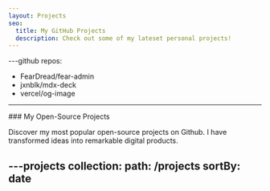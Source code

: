 ```yaml
---
layout: Projects
seo:
  title: My GitHub Projects
  description: Check out some of my lateset personal projects!
---
```


---github
repos:
  - FearDread/fear-admin
  - jxnblk/mdx-deck
  - vercel/og-image
---

<PageTitle>
  ### My Open-Source Projects
</PageTitle>

Discover my most popular open-source projects on Github.  I have transformed ideas into remarkable digital products.

---projects
collection:
  path: /projects
  sortBy: date
---


